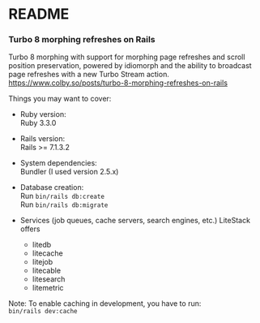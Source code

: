 # README

### Turbo 8 morphing refreshes on Rails

Turbo 8 morphing with support for morphing page refreshes and scroll position preservation, powered by idiomorph and the ability to broadcast page refreshes with a new Turbo Stream action.
https://www.colby.so/posts/turbo-8-morphing-refreshes-on-rails

Things you may want to cover:

* Ruby version:\
  Ruby 3.3.0

* Rails version:\
  Rails >= 7.1.3.2

* System dependencies:\
  Bundler (I used version 2.5.x)

* Database creation:\
  Run `bin/rails db:create`\
  Run `bin/rails db:migrate`

* Services (job queues, cache servers, search engines, etc.)
  LiteStack offers
  - litedb
  - litecache
  - litejob
  - litecable
  - litesearch
  - litemetric

Note: To enable caching in development, you have to run:\
  `bin/rails dev:cache`
